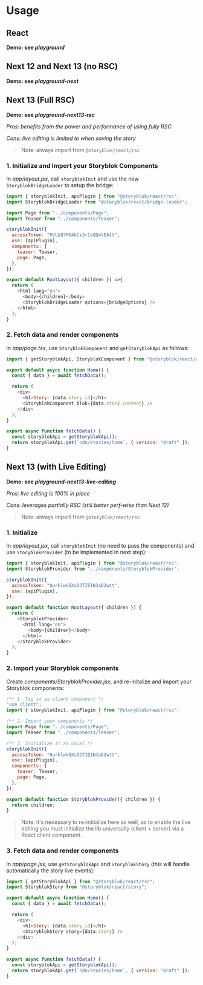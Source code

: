 # Usage

## React

**Demo: see _playground_**

## Next 12 and Next 13 (no RSC)

**Demo: see _playground-next_**

## Next 13 (Full RSC)

**Demo: see _playground-next13-rsc_**

_Pros: benefits from the power and performance of using fully RSC_

_Cons: live editing is limited to when saving the story_

> Note: always import from `@storyblok/react/rsc`

### 1. Initialize and Import your Storyblok Components

In _app/layout.jsx_, call `storyblokInit` and use the new `StoryblokBridgeLoader` to setup the bridge:

```js
import { storyblokInit, apiPlugin } from "@storyblok/react/rsc";
import StoryblokBridgeLoader from "@storyblok/react/bridge-loader";

import Page from "../components/Page";
import Teaser from "../components/Teaser";

storyblokInit({
  accessToken: "RVLbQ7MG4kCi3r1sQQ4VEAtt",
  use: [apiPlugin],
  components: {
    teaser: Teaser,
    page: Page,
  },
});

export default RootLayout({ children }) =>{
  return (
    <html lang="en">
      <body>{children}</body>
      <StoryblokBridgeLoader options={bridgeOptions} />
    </html>
  );
}
```

### 2. Fetch data and render components

In _app/page.tsx_, use `StoryblokComponent` and `getStoryblokApi` as follows:

```js
import { getStoryblokApi, StoryblokComponent } from "@storyblok/react/rsc";

export default async function Home() {
  const { data } = await fetchData();

  return (
    <div>
      <h1>Story: {data.story.id}</h1>
      <StoryblokComponent blok={data.story.content} />
    </div>
  );
}

export async function fetchData() {
  const storyblokApi = getStoryblokApi();
  return storyblokApi.get(`cdn/stories/home`, { version: "draft" });
}
```

## Next 13 (with Live Editing)

**Demo: see _playground-next13-live-editing_**

_Pros: live editing is 100% in place_

_Cons: leverages partially RSC (still better perf-wise than Next 12)_

> Note: always import from `@storyblok/react/rsc`

### 1. Initialize

In _app/layout.jsx_, call `storyblokInit` (no need to pass the components) and use `StoryblokProvider` (to be implemented in next step):

```js
import { storyblokInit, apiPlugin } from "@storyblok/react/rsc";
import StoryblokProvider from "../components/StoryblokProvider";

storyblokInit({
  accessToken: "OurklwV5XsDJTIE1NJaD2wtt",
  use: [apiPlugin],
});

export default function RootLayout({ children }) {
  return (
    <StoryblokProvider>
      <html lang="en">
        <body>{children}</body>
      </html>
    </StoryblokProvider>
  );
}
```

### 2. Import your Storyblok components

Create _components/StoryblokProvider.jsx_, and re-initalize and import your Storyblok components:

```js
/** 1. Tag it as client component */
"use client";
import { storyblokInit, apiPlugin } from "@storyblok/react/rsc";

/** 2. Import your components */
import Page from "../components/Page";
import Teaser from "../components/Teaser";

/** 3. Initialize it as usual */
storyblokInit({
  accessToken: "OurklwV5XsDJTIE1NJaD2wtt",
  use: [apiPlugin],
  components: {
    teaser: Teaser,
    page: Page,
  },
});

export default function StoryblokProvider({ children }) {
  return children;
}
```

> Note: it's necessary to re-initialize here as well, as to enable the live editing you must initialize the lib universally (client + server) via a React client component.

### 3. Fetch data and render components

In _app/page.jsx_, use `getStoryblokApi` and `StoryblokStory` (this will handle automatically the story live events):

```js
import { getStoryblokApi } from "@storyblok/react/rsc";
import StoryblokStory from "@storyblok/react/story";

export default async function Home() {
  const { data } = await fetchData();

  return (
    <div>
      <h1>Story: {data.story.id}</h1>
      <StoryblokStory story={data.story} />
    </div>
  );
}

export async function fetchData() {
  const storyblokApi = getStoryblokApi();
  return storyblokApi.get(`cdn/stories/home`, { version: "draft" });
}
```
